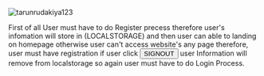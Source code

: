 <p align="left"> <img src="https://komarev.com/ghpvc/?username=tarunrudakiya123&label=Profile%20views&color=0e75b6&style=flat" alt="tarunrudakiya123" /> </p>

First of all User must have to do Register precess therefore user's infomation will store in (LOCALSTORAGE) and then user can able to landing on homepage otherwise user can't access website's any page therefore, user must have registration if user click <Button>SIGNOUT</Button> user Information will remove from localstorage so again user must have to do Login Process.
